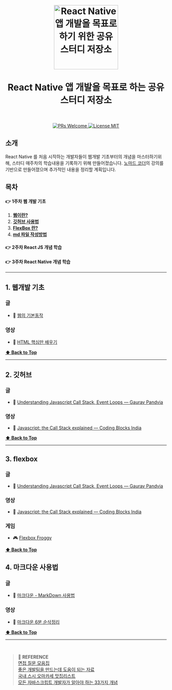 ﻿<h1 align="center">
<br>
  <a href="https://github.com/aza1200/react-native-study"><img src="https://reactnative.dev/img/header_logo.svg" alt="React Native 앱 개발을 목표로 하기 위한 공유 스터디 저장소" width=200"></a>
  <br>
    <br>
  React Native 앱 개발을 목표로 하는 공유 스터디 저장소
  <br><br>
</h1>

<p align="center">
  <a href="http://makeapullrequest.com">
    <img src="https://img.shields.io/badge/PRs-welcome-brightgreen.svg?style=flat-square" alt="PRs Welcome">
  </a>
  <a href="https://opensource.org/licenses/MIT">
    <img src="https://img.shields.io/badge/license-MIT-blue.svg?style=flat-square" alt="License MIT">
  </a>
</p>

## 소개

React Native 를 처음 시작하는 개발자들이 웹개발 기초부터의 개념을 마스터하기위해, 스터디 매주차의 학습내용을 기록하기 위해 만들어졌습니다. [노마드 코더](https://nomadcoders.co/)의 강의를 기반으로 만들어졌으며 추가적인 내용을 정리할 계획입니다.   


## 목차

#### 👉 1주차 웹 개발 기초 
1. **[웹이란?](#1-웹개발-기초)**
1. **[깃허브 사용법](#2-깃허브)**    
1. **[FlexBox 란?](#3-flexbox)**
1. **[md 파일 작성방법](#4-마크다운-사용법)**    
#### 👉 2주차 React JS 개념 학습
#### 👉 3주차 React Native 개념 학습
---

## 1. 웹개발 기초

### 글

- 📜 [웹의 기본동작 ](https://velog.io/@solmii/TIL-Web%EC%9D%98-%EA%B8%B0%EB%B3%B8-%EB%8F%99%EC%9E%91-%EC%9B%90%EB%A6%AC)

### 영상

- 🎥 [HTML 핵심만 배우기](https://www.youtube.com/watch?v=rgI930gqdaY)  
    
**[⬆ Back to Top](#목차)**

---

    
## 2. 깃허브

### 글

- 📜 [Understanding Javascript Call Stack, Event Loops — Gaurav Pandvia](https://medium.com/@gaurav.pandvia/understanding-javascript-function-executions-tasks-event-loop-call-stack-more-part-1-5683dea1f5ec)

### 영상

- 🎥 [Javascript: the Call Stack explained — Coding Blocks India](https://www.youtube.com/watch?v=w6QGEiQceOM)  
    
**[⬆ Back to Top](#목차)**

---


## 3. flexbox

### 글

- 📜 [Understanding Javascript Call Stack, Event Loops — Gaurav Pandvia](https://medium.com/@gaurav.pandvia/understanding-javascript-function-executions-tasks-event-loop-call-stack-more-part-1-5683dea1f5ec)

### 영상

- 🎥 [Javascript: the Call Stack explained — Coding Blocks India](https://www.youtube.com/watch?v=w6QGEiQceOM)  

### 게임

- 🎮 [Flexbox Froggy](https://flexboxfroggy.com/#ko)    
    
**[⬆ Back to Top](#목차)**

## 4. 마크다운 사용법

### 글

- 📜 [마크다운 - MarkDown 사용법](https://gist.github.com/ihoneymon/652be052a0727ad59601)

### 영상

- 🎥 [마크다운 6분 순삭정리](https://www.youtube.com/watch?v=kMEb_BzyUqk)  
    
**[⬆ Back to Top](#목차)**    
    
---    


<br>

> :bookmark: **REFERENCE** <br>
[면접 질문 모음집](https://github.com/4z7l/tech_interview.zip)<br>
[좋은 개발팀을 만드는데 도움이 되는 자료](https://github.com/leehosung/awesome-devteam)<br>
[국내 스시 오마카세 맛집리스트](https://github.com/738/awesome-sushi)<br>
[모든 자바스크립트 개발자가 알아야 하는 33가지 개념](https://github.com/yjs03057/33-js-concepts)<br>

